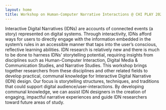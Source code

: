 ```yaml
---
layout: home
title: Workshop on Human-Computer Narrative Interactions @ CHI PLAY 2025
---
```


<!-- This workshop brings together researchers from Human-Computer Interaction, Media & Communication Studies, and narrative studies to develop practical, communal knowledge for Interactive Digital Narrative (IDN) design. Our focus is story structures and storytelling techniques that encourage audience interactivity. This shared knowledge will help IDN designers in creating engaging, impactful narrative experiences and guide researchers toward future areas of study. -->

Interactive Digital Narratives (IDNs) are accounts of connected events (a story) represented on digital systems. Through interactivity, IDNs afford ways for users to directly engage with the information embedded in the system’s rules in an accessible manner that taps into the user’s conscious, reflective learning abilities. IDN research is relatively new and there is much to be done to harness IDNs’ storytelling potential, requiring insights from disciplines such as Human-Computer Interaction, Digital Media & Communication Studies, and Narrative Studies. This workshop brings together researchers from these disciplines and other related fields to develop practical, communal knowledge for Interactive Digital Narrative (IDN) design. Our focus is storytelling structures, techniques, and traditions that could support digital audience/user-interactions. By developing communal knowledge, we can assist IDN designers in the creation of engaging, impactful narrative experiences and guide IDN researchers toward future areas of study.
